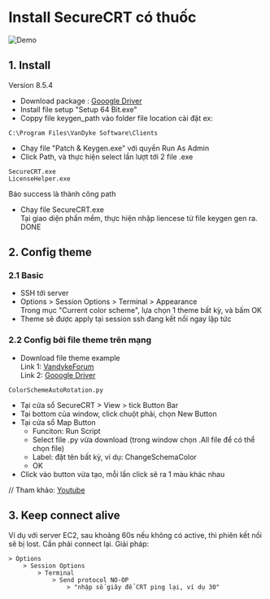 # Install SecureCRT có thuốc
![Demo](https://tungexplorer.s3.ap-southeast-1.amazonaws.com/upload/2019/12/securecrt_demo.jpg)
## 1. Install
Version 8.5.4
- Download package : [Gooogle Driver](https://drive.google.com/drive/folders/1URylpTv4MGMdZJ6rUeSIkHe1_Pj1GuJa?usp=sharing)
- Install file setup "Setup 64 Bit.exe"
- Coppy file keygen_path vào folder file location cài đặt 
ex:
```
C:\Program Files\VanDyke Software\Clients
```
- Chạy file "Patch & Keygen.exe" với quyền Run As Admin 
- Click Path, và thực hiện select lần lượt tới 2 file .exe 
```
SecureCRT.exe
LicenseHelper.exe
```
Báo success là thành công path
- Chạy file SecureCRT.exe       
Tại giao diện phần mềm, thực hiện nhập liencese từ file keygen gen ra.      
DONE
## 2. Config theme
### 2.1 Basic
- SSH tới server
- Options > Session Options > Terminal > Appearance     
Trong mục "Current color scheme", lựa chọn 1 theme bất kỳ, và bấm OK
- Theme sẽ được apply tại session ssh đang kết nối ngay lập tức

### 2.2 Config bởi file theme trên mạng
- Download file theme example       
Link 1: [VandykeForum](https://forums.vandyke.com/showpost.php?p=45225&postcount=1)     
Link 2: [Gooogle Driver](https://drive.google.com/drive/folders/1URylpTv4MGMdZJ6rUeSIkHe1_Pj1GuJa?usp=sharing)
```
ColorSchemeAutoRotation.py
```
- Tại cửa sổ SecureCRT > View > tick Button Bar
- Tại bottom của window, click chuột phải, chọn New Button 
- Tại cửa sổ Map Button 
    - Funciton: Run Script
    - Select file .py vừa download (trong window chọn .All file để có thể chọn file)
    - Label: đặt tên bất kỳ, ví dụ: ChangeSchemaColor
    - OK
- Click vào button vừa tạo, mỗi lần click sẽ ra 1 màu khác nhau

// Tham khảo: [Youtube](https://www.youtube.com/watch?v=SZLbBsp3914)

## 3. Keep connect alive
Ví dụ với server EC2, sau khoảng 60s nếu không có active, thì phiên kết nối sẽ bị lost. Cần phải connect lại.
Giải pháp:
```
> Options 
    > Session Options
        > Terminal
            > Send protocol NO-OP
                > "nhập số giây để CRT ping lại, ví dụ 30"
```
